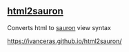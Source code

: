 ## [html2sauron](https://ivanceras.github.io/html2sauron/)

Converts html to [sauron](https://github.com/ivanceras/sauron) view syntax

https://ivanceras.github.io/html2sauron/
